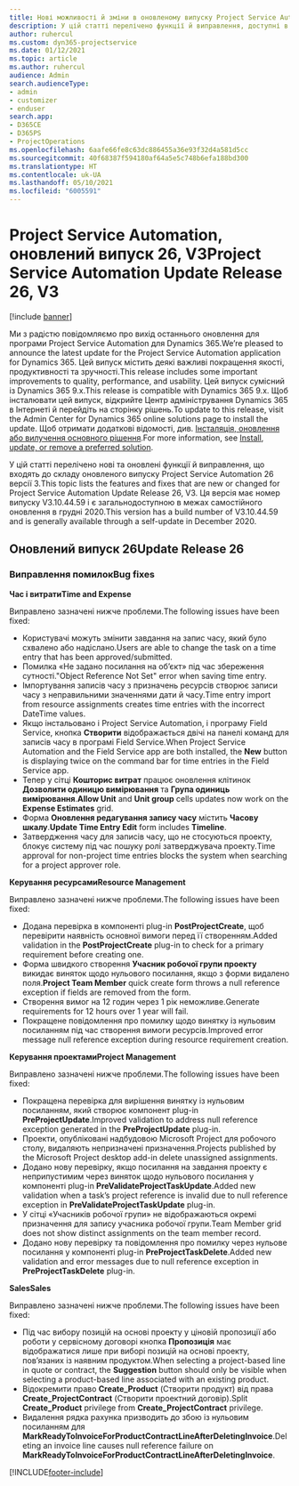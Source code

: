 ```yaml
---
title: Нові можливості й зміни в оновленому випуску Project Service Automation 26 версії 3
description: У цій статті перелічено функції й виправлення, доступні в оновленому випуску Project Service Automation 26 версії 3.
author: ruhercul
ms.custom: dyn365-projectservice
ms.date: 01/12/2021
ms.topic: article
ms.author: ruhercul
audience: Admin
search.audienceType:
- admin
- customizer
- enduser
search.app:
- D365CE
- D365PS
- ProjectOperations
ms.openlocfilehash: 6aafe66fe8c63dc886455a36e93f32d4a581d5cc
ms.sourcegitcommit: 40f68387f594180af64a5e5c748b6efa188bd300
ms.translationtype: HT
ms.contentlocale: uk-UA
ms.lasthandoff: 05/10/2021
ms.locfileid: "6005591"
---
```

# <a name="project-service-automation-update-release-26-v3"></a><span data-ttu-id="6c287-103">Project Service Automation, оновлений випуск 26, V3</span><span class="sxs-lookup"><span data-stu-id="6c287-103">Project Service Automation Update Release 26, V3</span></span>

[!include [banner](../includes/psa-now-project-operations.md)]

<span data-ttu-id="6c287-104">Ми з радістю повідомляємо про вихід останнього оновлення для програми Project Service Automation для Dynamics 365.</span><span class="sxs-lookup"><span data-stu-id="6c287-104">We’re pleased to announce the latest update for the Project Service Automation application for Dynamics 365.</span></span> <span data-ttu-id="6c287-105">Цей випуск містить деякі важливі покращення якості, продуктивності та зручності.</span><span class="sxs-lookup"><span data-stu-id="6c287-105">This release includes some important improvements to quality, performance, and usability.</span></span> <span data-ttu-id="6c287-106">Цей випуск сумісний із Dynamics 365 9.x.</span><span class="sxs-lookup"><span data-stu-id="6c287-106">This release is compatible with Dynamics 365 9.x.</span></span> <span data-ttu-id="6c287-107">Щоб інсталювати цей випуск, відкрийте Центр адміністрування Dynamics 365 в Інтернеті й перейдіть на сторінку рішень.</span><span class="sxs-lookup"><span data-stu-id="6c287-107">To update to this release, visit the Admin Center for Dynamics 365 online solutions page to install the update.</span></span> <span data-ttu-id="6c287-108">Щоб отримати додаткові відомості, див. [Інсталяція, оновлення або вилучення основного рішення](/power-platform/admin/install-remove-preferred-solution).</span><span class="sxs-lookup"><span data-stu-id="6c287-108">For more information, see [Install, update, or remove a preferred solution](/power-platform/admin/install-remove-preferred-solution).</span></span>

<span data-ttu-id="6c287-109">У цій статті перелічено нові та оновлені функції й виправлення, що входять до складу оновленого випуску Project Service Automation 26 версії 3.</span><span class="sxs-lookup"><span data-stu-id="6c287-109">This topic lists the features and fixes that are new or changed for Project Service Automation Update Release 26, V3.</span></span> <span data-ttu-id="6c287-110">Ця версія має номер випуску V3.10.44.59 і є загальнодоступною в межах самостійного оновлення в грудні 2020.</span><span class="sxs-lookup"><span data-stu-id="6c287-110">This version has a build number of V3.10.44.59 and is generally available through a self-update in December 2020.</span></span>

## <a name="update-release-26"></a><span data-ttu-id="6c287-111">Оновлений випуск 26</span><span class="sxs-lookup"><span data-stu-id="6c287-111">Update Release 26</span></span>

### <a name="bug-fixes"></a><span data-ttu-id="6c287-112">Виправлення помилок</span><span class="sxs-lookup"><span data-stu-id="6c287-112">Bug fixes</span></span>

<span data-ttu-id="6c287-113">**Час і витрати**</span><span class="sxs-lookup"><span data-stu-id="6c287-113">**Time and Expense**</span></span>

<span data-ttu-id="6c287-114">Виправлено зазначені нижче проблеми.</span><span class="sxs-lookup"><span data-stu-id="6c287-114">The following issues have been fixed:</span></span>

- <span data-ttu-id="6c287-115">Користувачі можуть змінити завдання на запис часу, який було схвалено або надіслано.</span><span class="sxs-lookup"><span data-stu-id="6c287-115">Users are able to change the task on a time entry that has been approved/submitted.</span></span>
- <span data-ttu-id="6c287-116">Помилка «Не задано посилання на об’єкт» під час збереження сутності.</span><span class="sxs-lookup"><span data-stu-id="6c287-116">"Object Reference Not Set" error when saving time entry.</span></span>
- <span data-ttu-id="6c287-117">Імпортування записів часу з призначень ресурсів створює записи часу з неправильними значеннями дати й часу.</span><span class="sxs-lookup"><span data-stu-id="6c287-117">Time entry import from resource assignments creates time entries with the incorrect DateTime values.</span></span>
- <span data-ttu-id="6c287-118">Якщо інстальовано і Project Service Automation, і програму Field Service, кнопка **Створити** відображається двічі на панелі команд для записів часу в програмі Field Service.</span><span class="sxs-lookup"><span data-stu-id="6c287-118">When Project Service Automation and the Field Service app are both installed, the **New** button is displaying twice on the command bar for time entries in the Field Service app.</span></span>
- <span data-ttu-id="6c287-119">Тепер у сітці **Кошторис витрат** працює оновлення клітинок **Дозволити одиницю вимірювання** та **Група одиниць вимірювання**.</span><span class="sxs-lookup"><span data-stu-id="6c287-119">**Allow Unit** and **Unit group** cells updates now work on the **Expense Estimates** grid.</span></span>
- <span data-ttu-id="6c287-120">Форма **Оновлення редагування запису часу** містить **Часову шкалу**.</span><span class="sxs-lookup"><span data-stu-id="6c287-120">**Update Time Entry Edit** form includes **Timeline**.</span></span>
- <span data-ttu-id="6c287-121">Затвердження часу для записів часу, що не стосуються проекту, блокує систему під час пошуку ролі затверджувача проекту.</span><span class="sxs-lookup"><span data-stu-id="6c287-121">Time approval for non-project time entries blocks the system when searching for a project approver role.</span></span>

<span data-ttu-id="6c287-122">**Керування ресурсами**</span><span class="sxs-lookup"><span data-stu-id="6c287-122">**Resource Management**</span></span>

<span data-ttu-id="6c287-123">Виправлено зазначені нижче проблеми.</span><span class="sxs-lookup"><span data-stu-id="6c287-123">The following issues have been fixed:</span></span>

- <span data-ttu-id="6c287-124">Додана перевірка в компоненті plug-in **PostProjectCreate**, щоб перевірити наявність основної вимоги перед її створенням.</span><span class="sxs-lookup"><span data-stu-id="6c287-124">Added validation in the **PostProjectCreate** plug-in to check for a primary requirement before creating one.</span></span>
- <span data-ttu-id="6c287-125">Форма швидкого створення **Учасник робочої групи проекту** викидає виняток щодо нульового посилання, якщо з форми видалено поля.</span><span class="sxs-lookup"><span data-stu-id="6c287-125">**Project Team Member** quick create form throws a null reference exception if fields are removed from the form.</span></span>
- <span data-ttu-id="6c287-126">Створення вимог на 12 годин через 1 рік неможливе.</span><span class="sxs-lookup"><span data-stu-id="6c287-126">Generate requirements for 12 hours over 1 year will fail.</span></span>
- <span data-ttu-id="6c287-127">Покращене повідомлення про помилку щодо винятку із нульовим посиланням під час створення вимоги ресурсів.</span><span class="sxs-lookup"><span data-stu-id="6c287-127">Improved error message null reference exception during resource requirement creation.</span></span>

<span data-ttu-id="6c287-128">**Керування проектами**</span><span class="sxs-lookup"><span data-stu-id="6c287-128">**Project Management**</span></span>

<span data-ttu-id="6c287-129">Виправлено зазначені нижче проблеми.</span><span class="sxs-lookup"><span data-stu-id="6c287-129">The following issues have been fixed:</span></span>

- <span data-ttu-id="6c287-130">Покращена перевірка для вирішення винятку із нульовим посиланням, який створює компонент plug-in **PreProjectUpdate**.</span><span class="sxs-lookup"><span data-stu-id="6c287-130">Improved validation to address null reference exception generated in the **PreProjectUpdate** plug-in.</span></span>
- <span data-ttu-id="6c287-131">Проекти, опубліковані надбудовою Microsoft Project для робочого столу, видаляють непризначені призначення.</span><span class="sxs-lookup"><span data-stu-id="6c287-131">Projects published by the Microsoft Project desktop add-in delete unassigned assignments.</span></span>
- <span data-ttu-id="6c287-132">Додано нову перевірку, якщо посилання на завдання проекту є неприпустимим через виняток щодо нульового посилання у компоненті plug-in **PreValidateProjectTaskUpdate**.</span><span class="sxs-lookup"><span data-stu-id="6c287-132">Added new validation when a task’s project reference is invalid due to null reference exception in **PreValidateProjectTaskUpdate** plug-in.</span></span>
- <span data-ttu-id="6c287-133">У сітці «Учасників робочої групи» не відображаються окремі призначення для запису учасника робочої групи.</span><span class="sxs-lookup"><span data-stu-id="6c287-133">Team Member grid does not show distinct assignments on the team member record.</span></span>
- <span data-ttu-id="6c287-134">Додано нову перевірку та повідомлення про помилку через нульове посилання у компоненті plug-in **PreProjectTaskDelete**.</span><span class="sxs-lookup"><span data-stu-id="6c287-134">Added new validation and error messages due to null reference exception in **PreProjectTaskDelete** plug-in.</span></span>

<span data-ttu-id="6c287-135">**Sales**</span><span class="sxs-lookup"><span data-stu-id="6c287-135">**Sales**</span></span>

<span data-ttu-id="6c287-136">Виправлено зазначені нижче проблеми.</span><span class="sxs-lookup"><span data-stu-id="6c287-136">The following issues have been fixed:</span></span>

- <span data-ttu-id="6c287-137">Під час вибору позицій на основі проекту у ціновій пропозиції або роботи у сервісному договорі кнопка **Пропозиція** має відображатися лише при виборі позицій на основі проекту, пов’язаних із наявним продуктом.</span><span class="sxs-lookup"><span data-stu-id="6c287-137">When selecting a project-based line in quote or contract, the **Suggestion** button should only be visible when selecting a product-based line associated with an existing product.</span></span>
- <span data-ttu-id="6c287-138">Відокремити право **Create_Product** (Створити продукт) від права **Create_ProjectContract** (Створити проектний договір).</span><span class="sxs-lookup"><span data-stu-id="6c287-138">Split **Create_Product** privilege from **Create_ProjectContract** privilege.</span></span>
- <span data-ttu-id="6c287-139">Видалення рядка рахунка призводить до збою із нульовим посиланням для **MarkReadyToInvoiceForProductContractLineAfterDeletingInvoice**.</span><span class="sxs-lookup"><span data-stu-id="6c287-139">Deleting an invoice line causes null reference failure on **MarkReadyToInvoiceForProductContractLineAfterDeletingInvoice**.</span></span>


[!INCLUDE[footer-include](../includes/footer-banner.md)]